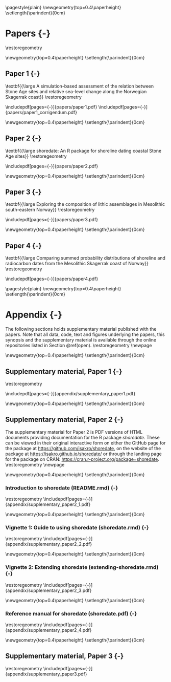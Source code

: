\pagestyle{plain}
\newgeometry{top=0.4\paperheight}
\setlength{\parindent}{0cm}
# Papers {-}
\restoregeometry

\newgeometry{top=0.4\paperheight}
\setlength{\parindent}{0cm}
## Paper 1 {-}
\textbf{{\large A simulation-based assessment of the relation between Stone Age sites and relative sea-level change along the Norwegian Skagerrak coast}}
\restoregeometry

\includepdf[pages={-}]{papers/paper1.pdf}
\includepdf[pages={-}]{papers/paper1_corrigendum.pdf}


\newgeometry{top=0.4\paperheight}
\setlength{\parindent}{0cm}
## Paper 2 {-}
\textbf{{\large shoredate: An R package for shoreline dating coastal Stone Age sites}}
\restoregeometry

\includepdf[pages={-}]{papers/paper2.pdf}

\newgeometry{top=0.4\paperheight}
\setlength{\parindent}{0cm}
## Paper 3 {-}
\textbf{{\large Exploring the composition of lithic assemblages in Mesolithic south-eastern Norway}}
\restoregeometry

\includepdf[pages={-}]{papers/paper3.pdf}

\newgeometry{top=0.4\paperheight}
\setlength{\parindent}{0cm}
## Paper 4 {-}
\textbf{{\large Comparing summed probability distributions of shoreline and radiocarbon dates from the Mesolithic Skagerrak coast of Norway}}
\restoregeometry

\includepdf[pages={-}]{papers/paper4.pdf}

\pagestyle{plain}
\newgeometry{top=0.4\paperheight}
\setlength{\parindent}{0cm}
# Appendix {-}
The following sections holds supplementary material published with the papers. Note that all data, code, text and figures underlying the papers, this synopsis and the supplementary material is available through the online repositories listed in Section \@ref(open).
\restoregeometry
\newpage

\newgeometry{top=0.4\paperheight}
\setlength{\parindent}{0cm}
## Supplementary material, Paper 1 {-}
\restoregeometry

\includepdf[pages={-}]{appendix/supplementary_paper1.pdf}

\newgeometry{top=0.4\paperheight}
\setlength{\parindent}{0cm}
## Supplementary material, Paper 2 {-}
The supplementary material for Paper 2 is PDF versions of HTML documents providing documentation for the R package *shoredate*. These can be viewed in their original interactive form on either the GitHub page for the package at https://github.com/isakro/shoredate, on the website of the package at https://isakro.github.io/shoredate/ or through the landing page for the package on CRAN: https://cran.r-project.org/package=shoredate.
\restoregeometry
\newpage

\newgeometry{top=0.4\paperheight}
\setlength{\parindent}{0cm}
### Introduction to shoredate (README.rmd) {-}
\restoregeometry
\includepdf[pages={-}]{appendix/supplementary_paper2_1.pdf}

\newgeometry{top=0.4\paperheight}
\setlength{\parindent}{0cm}
### Vignette 1: Guide to using shoredate (shoredate.rmd) {-}
\restoregeometry
\includepdf[pages={-}]{appendix/supplementary_paper2_2.pdf}

\newgeometry{top=0.4\paperheight}
\setlength{\parindent}{0cm}
### Vignette 2: Extending shoredate (extending-shoredate.rmd) {-}
\restoregeometry
\includepdf[pages={-}]{appendix/supplementary_paper2_3.pdf}


\newgeometry{top=0.4\paperheight}
\setlength{\parindent}{0cm}
### Reference manual for shoredate (shoredate.pdf) {-}
\restoregeometry
\includepdf[pages={-}]{appendix/supplementary_paper2_4.pdf}

\newgeometry{top=0.4\paperheight}
\setlength{\parindent}{0cm}
## Supplementary material, Paper 3 {-}
\restoregeometry
\includepdf[pages={-}]{appendix/supplementary_paper3.pdf}
